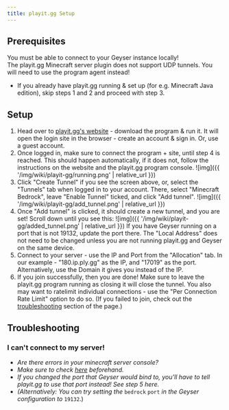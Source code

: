 ```yaml
---
title: playit.gg Setup
---
```


## Prerequisites

<div class="alert alert-info" role="alert">
   You must be able to connect to your Geyser instance locally!
</div>

<div class="alert alert-warning" role="alert">
    The playit.gg Minecraft server plugin does not support UDP tunnels. You will need to use the program agent instead!
</div>

- If you already have playit.gg running & set up (for e.g. Minecraft Java edition), skip steps 1 and 2 and proceed with step 3.

## Setup
1. Head over to [playit.gg's website](https://playit.gg/) - download the program & run it. It will open the login site in the browser - create an account & sign in. Or, use a guest account.
2. Once logged in, make sure to connect the program + site, until step 4 is reached. This should happen automatically, if it does not, follow the instructions on the website and the playit.gg program console.
   ![img]({{ '/img/wiki/playit-gg/running.png' | relative_url }})
3. Click "Create Tunnel" if you see the screen above, or, select the "Tunnels" tab when logged in to your account. There, select "Minecraft Bedrock", leave "Enable Tunnel" ticked, and click "Add tunnel".
   ![img]({{ '/img/wiki/playit-gg/add_tunnel.png' | relative_url }})
4. Once "Add tunnel" is clicked, it should create a new tunnel, and you are set! Scroll down until you see this:
   ![img]({{ '/img/wiki/playit-gg/added_tunnel.png' | relative_url }})
   If you have Geyser running on a port that is not 19132, update the port there. The "Local Address" does not need to be changed unless you are not running playit.gg and Geyser on the same device.
5. Connect to your server - use the IP and Port from the "Allocation" tab. In our example - "180.ip.ply.gg" as the IP, and "17019" as the port. Alternatively, use the Domain it gives you instead of the IP.
6. If you join successfully, then you are done! Make sure to leave the playit.gg program running as closing it will close the tunnel. You also may want to ratelimit individual connections - use the "Per Connection Rate Limit" option to do so.
   (If you failed to join, check out the [troubleshooting](#troubleshooting) section of the page.) 

## Troubleshooting

### I can't connect to my server!
* *Are there errors in your minecraft server console?*
* *Make sure to check [here](/geyser/fixing-unable-to-connect-to-world/) beforehand.*
* *If you changed the port that Geyser would bind to, you'll have to tell playit.gg to use that port instead! See step 5 here.*
* *(Alternatively: You can try setting the* `bedrock` `port` *in the Geyser configuration to* `19132`.)
